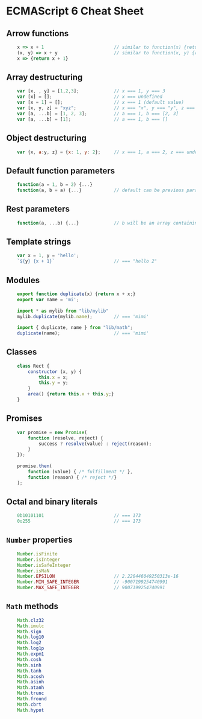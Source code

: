 # ECMAScript 6 Cheat Sheet

## Arrow functions
```javascript
    x => x + 1                          // similar to function(x) {return x + 1;}
    (x, y) => x + y                     // similar to function(x, y) {return x + y;}
    x => {return x + 1}
```

## Array destructuring
```javascript
    var [x, , y] = [1,2,3];             // x === 1, y === 3
    var [x] = [];                       // x === undefined
    var [x = 1] = [];                   // x === 1 (default value)
    var [x, y, z] = "xyz";              // x === "x", y === "y", z === undefined
    var [a, ...b] = [1, 2, 3];          // a === 1, b === [2, 3]
    var [a, ...b] = [1];                // a === 1, b === []
```

## Object destructuring
```javascript
    var {x, a:y, z} = {x: 1, y: 2};     // x === 1, a === 2, z === undefined
```

## Default function parameters
```javascript
    function(a = 1, b = 2) {...}
    function(a, b = a) {...}            // default can be previous param
```

## Rest parameters
```javascript
    function(a, ...b) {...}             // b will be an array containing the 2nd and above params
```

## Template strings
```javascript
    var x = 1, y = 'hello';
    `${y} {x + 1}`                      // === "hello 2"
```

## Modules
```javascript
    export function duplicate(x) {return x + x;}
    export var name = 'mi';
    
    import * as mylib from "lib/mylib"
    mylib.duplicate(mylib.name);        // === 'mimi'
    
    import { duplicate, name } from "lib/math";
    duplicate(name);                    // === 'mimi'
```

## Classes
```javascript
    class Rect {
        constructor (x, y) {
        	this.x = x;
        	this.y = y;
        }
        area() {return this.x + this.y;}
    }
```

## Promises
```javascript
	var promise = new Promise(
    	function (resolve, reject) {
    		success ? resolve(value) : reject(reason);
    	}
    });
    
    promise.then(
        function (value) { /* fulfillment */ },
        function (reason) { /* reject */}
    );
```

## Octal and binary literals
```javascript
    0b10101101                          // === 173
    0o255                               // === 173
```

## `Number` properties
```javascript
    Number.isFinite
    Number.isInteger
    Number.isSafeInteger
    Number.isNaN
    Number.EPSILON                      // 2.220446049250313e-16
    Number.MIN_SAFE_INTEGER             // -9007199254740991
    Number.MAX_SAFE_INTEGER             // 9007199254740991
```

## `Math` methods
```javascript
    Math.clz32
    Math.imulc
    Math.sign
    Math.log10
    Math.log2
    Math.log1p
    Math.expm1
    Math.cosh
    Math.sinh
    Math.tanh
    Math.acosh
    Math.asinh
    Math.atanh
    Math.trunc
    Math.fround
    Math.cbrt
    Math.hypot
```
